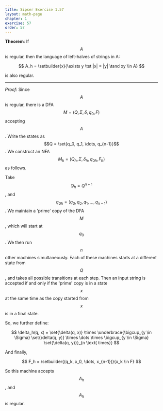 ```yaml
---
title: Sipser Exercise 1.57
layout: math-page
chapter: 1
exercise: 57
order: 57
---
```




**Theorem**: If $$A$$ is regular, then the language of left-halves of strings in A:

$$
A_h = \setbuilder{x}{\exists y \tst |x| = |y| \tand xy \in A}
$$

is also regular.

----

*Proof*:
Since $$A$$ is regular, there is a DFA $$M = (Q, \Sigma, \delta, q_0, F)$$ accepting $$A$$.
Write the states as $$Q = \set{q_0, q_1, \dots, q_{n-1}}$$.
We construct an NFA $$M_h = (Q_h, \Sigma, \delta_h, q_{0h}, F_h)$$ as follows.



Take $$Q_h = Q^{n+1}$$, and $$q_{0h} = (q_0, q_0, q_1, \dots, q_{n-1})$$.
We maintain a 'prime' copy of the DFA $$M$$, which will start at $$q_0$$.
We then run $$n$$ other machines simultaneously.
Each of these machines starts at a different state from $$Q$$, and takes all possible transitions at each step.
Then an input string is accepted if and only if the 'prime' copy is in a state $$x$$ at the same time as the copy started from $$x$$ is in a final state.



So, we further define:

$$
\delta_h(q, x) = \set{\delta(q, x)} \times \underbrace{\bigcup_{y \in \Sigma} \set{\delta(q, y)} \times \dots \times \bigcup_{y \in \Sigma} \set{\delta(q, y)}}_{n \text{ times}}
$$

And finally,

$$
F_h = \setbuilder{(q_k, x_0, \dots, x_{n-1})}{x_k \in F}
$$

So this machine accepts $$A_h$$, and $$A_h$$ is regular.